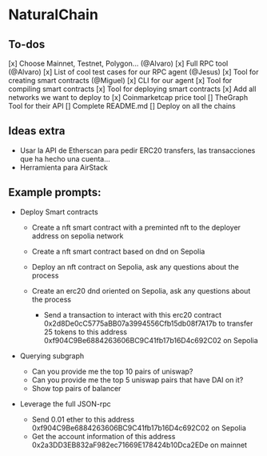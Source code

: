# NaturalChain

## To-dos 
[x] Choose Mainnet, Testnet, Polygon... (@Alvaro)
[x] Full RPC tool (@Alvaro)
[x] List of cool test cases for our RPC agent (@Jesus)
[x] Tool for creating smart contracts (@Miguel)
[x] CLI for our agent 
[x] Tool for compiling smart contracts
[x] Tool for deploying smart contracts
[x] Add all networks we want to deploy to
[x] Coinmarketcap price tool
[] TheGraph Tool for their API
[] Complete README.md
[] Deploy on all the chains


## Ideas extra

- Usar la API de Etherscan para pedir ERC20 transfers, las transacciones que ha hecho una cuenta...
- Herramienta para AirStack


## Example prompts:


- Deploy Smart contracts
    - Create a nft smart contract with a preminted nft to the deployer address on sepolia network
    - Create a nft smart contract based on dnd on Sepolia


    - Deploy an nft contract on Sepolia, ask any questions about the process
    - Create an erc20 dnd oriented on Sepolia, ask any questions about the process
        - Send a transaction to interact with this erc20 contract 0x2d8De0cC5775aBB07a3994556Cfb15db08f7A17b to transfer 25 tokens to this address 0xf904C9Be6884263606BC9C41fb17b16D4c692C02 on Sepolia

- Querying subgraph
    - Can you provide me the top 10 pairs of uniswap?
    - Can you provide me the top 5 uniswap pairs that have DAI on it?
    - Show top pairs of balancer

- Leverage the full JSON-rpc
    - Send 0.01 ether to this address 0xf904C9Be6884263606BC9C41fb17b16D4c692C02 on Sepolia
    - Get the account information of this address 0x2a3DD3EB832aF982ec71669E178424b10Dca2EDe on mainnet

    